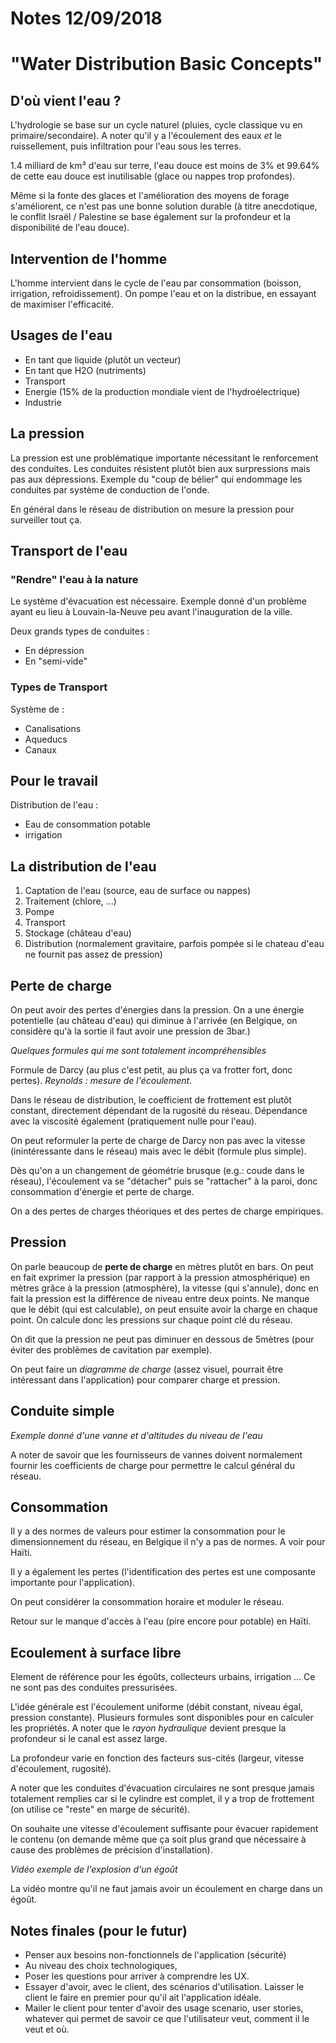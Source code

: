 
# Notes 12/09/2018

# "Water Distribution Basic Concepts"

## D'où vient l'eau ?

L'hydrologie se base sur un cycle naturel (pluies, cycle classique vu en primaire/secondaire). A noter qu'il y a l'écoulement des eaux *et* le ruissellement, puis infiltration pour l'eau sous les terres.

1.4 milliard de km³ d'eau sur terre, l'eau douce est moins de 3% et 99.64% de cette eau douce est inutilisable (glace ou nappes trop profondes).

Même si la fonte des glaces et l'amélioration des moyens de forage s'améliorent, ce n'est pas une bonne solution durable (à titre anecdotique, le conflit Israël / Palestine se base également sur la profondeur et la disponibilité de l'eau douce).

## Intervention de l'homme

L'homme intervient dans le cycle de l'eau par consommation (boisson, irrigation, refroidissement). On pompe l'eau et on la distribue, en essayant de maximiser l'efficacité.

## Usages de l'eau

* En tant que liquide (plutôt un vecteur)
* En tant que H2O (nutriments)
* Transport
* Energie (15% de la production mondiale vient de l'hydroélectrique)
* Industrie

## La pression

La pression est une problématique importante nécessitant le renforcement des conduites. Les conduites résistent plutôt bien aux surpressions mais pas aux dépressions. Exemple du "coup de bélier" qui endommage les conduites par système de conduction de l'onde.

En général dans le réseau de distribution on mesure la pression pour surveiller tout ça.

## Transport de l'eau

### "Rendre" l'eau à la nature

Le système d'évacuation est nécessaire. Exemple donné d'un problème ayant eu lieu à Louvain-la-Neuve peu avant l'inauguration de la ville.

Deux grands types de conduites :
- En dépression
- En "semi-vide"

### Types de Transport

Système de :
- Canalisations
- Aqueducs
- Canaux

## Pour le travail
Distribution de l'eau :
- Eau de consommation potable
- irrigation

## La distribution de l'eau
1. Captation de l'eau (source, eau de surface ou nappes)
2. Traitement (chlore, ...)
3. Pompe
4. Transport
5. Stockage (château d'eau)
6. Distribution (normalement gravitaire, parfois pompée si le chateau d'eau ne fournit pas assez de pression)


## Perte de charge

On peut avoir des pertes d'énergies dans la pression. On a une énergie potentielle (au château d'eau) qui diminue à l'arrivée (en Belgique, on considère qu'à la sortie il faut avoir une pression de 3bar.)

*Quelques formules qui me sont totalement incompréhensibles*

Formule de Darcy (au plus c'est petit, au plus ça va frotter fort, donc pertes). *Reynolds : mesure de l'écoulement*.

Dans le réseau de distribution, le coefficient de frottement est plutôt constant, directement dépendant de la rugosité du réseau. Dépendance avec la viscosité également (pratiquement nulle pour l'eau).

On peut reformuler la perte de charge de Darcy non pas avec la vitesse (inintéressante dans le réseau) mais avec le débit (formule plus simple).

Dès qu'on a un changement de géométrie brusque (e.g.: coude dans le réseau), l'écoulement va se "détacher" puis se "rattacher" à la paroi, donc consommation d'énergie et perte de charge.

On a des pertes de charges théoriques et des pertes de charge empiriques.

## Pression
On parle beaucoup de **perte de charge** en mètres plutôt en bars. On peut en fait exprimer la pression (par rapport à la pression atmosphérique) en mètres grâce à la pression (atmosphère), la vitesse (qui s'annule), donc en fait la pression est la différence de niveau entre deux points.
Ne manque que le débit (qui est calculable), on peut ensuite avoir la charge en chaque point. On calcule donc les pressions sur chaque point clé du réseau.

On dit que la pression ne peut pas diminuer en dessous de 5mètres (pour éviter des problèmes de cavitation par exemple).

On peut faire un *diagramme de charge* (assez visuel, pourrait être intéressant dans l'application) pour comparer charge et pression.

## Conduite simple

*Exemple donné d'une vanne et d'altitudes du niveau de l'eau*

A noter de savoir que les fournisseurs de vannes doivent normalement fournir les coefficients de charge pour permettre le calcul général du réseau.

## Consommation
Il y a des normes de valeurs pour estimer la consommation pour le dimensionnement du réseau, en Belgique il n'y a pas de normes. A voir pour Haïti.

Il y a également les pertes (l'identification des pertes est une composante importante pour l'application).

On peut considérer la consommation horaire et moduler le réseau.

Retour sur le manque d'accès à l'eau (pire encore pour potable) en Haïti.

## Ecoulement à surface libre
Element de référence pour les égoûts, collecteurs urbains, irrigation ... Ce ne sont pas des conduites pressurisées.

L'idée générale est l'écoulement uniforme (débit constant, niveau égal, pression constante). Plusieurs formules sont disponibles pour en calculer les propriétés. A noter que le *rayon hydraulique* devient presque la profondeur si le canal est assez large.

La profondeur varie en fonction des facteurs sus-cités (largeur, vitesse d'écoulement, rugosité).

A noter que les conduites d'évacuation circulaires ne sont presque jamais totalement remplies car si le cylindre est complet, il y a trop de frottement (on utilise ce "reste" en marge de sécurité).

On souhaite une vitesse d'écoulement suffisante pour évacuer rapidement le contenu (on demande même que ça soit plus grand que nécessaire à cause des problèmes de précision d'installation).

*Vidéo exemple de l'explosion d'un égoût*

La vidéo montre qu'il ne faut jamais avoir un écoulement en charge dans un égoût.

## Notes finales (pour le futur)
* Penser aux besoins non-fonctionnels de l'application (sécurité)
* Au niveau des choix technologiques,
* Poser les questions pour arriver à comprendre les UX.
* Essayer d'avoir, avec le client, des scénarios d'utilisation. Laisser le client le faire en premier pour qu'il ait l'application idéale.
* Mailer le client pour tenter d'avoir des usage scenario, user stories, whatever qui permet de savoir ce que l'utilisateur veut, comment il le veut et où.
